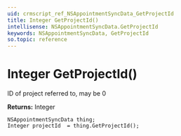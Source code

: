 ```yaml
---
uid: crmscript_ref_NSAppointmentSyncData_GetProjectId
title: Integer GetProjectId()
intellisense: NSAppointmentSyncData.GetProjectId
keywords: NSAppointmentSyncData, GetProjectId
so.topic: reference
---
```


# Integer GetProjectId()

ID of project referred to, may be 0

**Returns:** Integer

```crmscript
NSAppointmentSyncData thing;
Integer projectId  = thing.GetProjectId();
```

